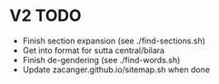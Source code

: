 # V2 TODO

* Finish section expansion (see ./find-sections.sh)
* Get into format for sutta central/bilara
* Finish de-gendering (see ./find-words.sh)
* Update zacanger.github.io/sitemap.sh when done
